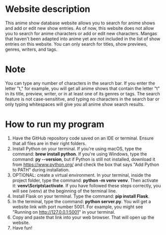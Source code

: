 # Website description

This anime show database website allows you to search for anime shows and add or edit new show entries. As of now, this website does not allow you to search for anime characters or add or edit new characters. Mangas that haven't been adapted into anime yet are not included in the list of show entries on this website. You can only search for titles, show previews, genres, writers, and tags. 

# Note
You can type any number of characters in the search bar. If you enter the letter "t," for example, you will get all anime shows that contain the letter "t" in its title, preview, writer, or in at least one of its genres or tags. The search feature is not case-sensititve, and typing no characters in the search bar or only typing whitespaces will give you all anime show search results.

# How to run my program
1. Have the GitHub repository code saved on an IDE or terminal. Ensure that all files are in their right folders.
2. Install Python on your terminal. If you're using macOS, type the command: **brew install python**. If you're using Windows, type the command: **py --version**, but if Python is still not installed, download it from https://www.python.org/ and check the box that says "Add Python to PATH" during installation.
3. OPTIONAL: create a virtual environment. In your terminal, inside the project folder, type the command: **python -m venv venv**. Then activate it: **venv\Scripts\activate**. If you have followed these steps correctly, you will see (venv) at the beginning of the terminal line.
4. Install Flask on your terminal. Type the command: **pip install Flask**.
5. In the terminal, type the command: **python server.py**. You will get a website link with port number 5001. For example, you might see "Running on http://127.0.0.1:5001" in your terminal.
6. Copy and paste that link into your web browser. That will open up the website.
7. Have fun!
